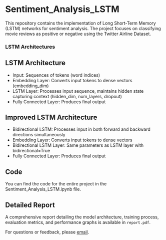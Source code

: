 # Sentiment_Analysis_LSTM
This repository contains the implementation of Long Short-Term Memory (LSTM) networks for sentiment analysis. The project focuses on classifying movie reviews as positive or negative using the Twitter Airline Dataset.
### LSTM Architectures
## LSTM Architecture
- Input: Sequences of tokens (word indices)
- Embedding Layer: Converts input tokens to dense vectors (embedding_dim)
- LSTM Layer: Processes input sequence, maintains hidden state capturing context (hidden_dim, num_layers, dropout)
- Fully Connected Layer: Produces final output
  
## Improved LSTM Architecture
- Bidirectional LSTM: Processes input in both forward and backward directions simultaneously
- Embedding Layer: Converts input tokens to dense vectors
- Bidirectional LSTM Layer: Same parameters as LSTM layer with bidirectional=True
- Fully Connected Layer: Produces final output
  
## Code

You can find the code for the entire project in the Sentiment_Analysis_LSTM.ipynb file.
## Detailed Report

A comprehensive report detailing the model architecture, training process, evaluation metrics, and performance graphs is available in `report.pdf`.

For questions or feedback, please [email](mailto:gayatriwalke@gmail.com).

